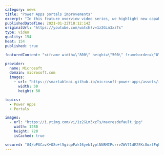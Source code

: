 ```yaml
---
category: news
title: "Power Apps portals improvements"
excerpt: "In this feature overview video series, we highlight new capabilities included in the latest update to Microsoft Power Apps.  Power Apps portals improvements bring new capabilities for makers and developers by providing a new identity management configuration experience with enhanced functionality to"
publishedDateTime: 2021-01-22T18:12:14Z
originalUrl: "https://youtube.com/watch?v=1z2GLm3xzTs"
type: video
quality: 154
heat: 154
published: true

featuredContent: "<iframe width=\"800\" height=\"500\" frameborder=\"0\" src=\"https://www.youtube.com/embed/1z2GLm3xzTs\" allow=\"accelerometer; autoplay; encrypted-media; gyroscope; picture-in-picture\" allowfullscreen></iframe>"

provider:
  name: Microsoft
  domain: microsoft.com
  images:
    - url: "https://smartableai.github.io/microsoft-power-apps/assets/images/organizations/microsoft.com-50x50.jpg"
      width: 50
      height: 50

topics:
  - Power Apps
  - Portals

images:
  - url: "https://i.ytimg.com/vi/1z2GLm3xzTs/maxresdefault.jpg"
    width: 1280
    height: 720
    isCached: true

secured: "G4/oPUCavX+O8o+l5giqpPak16yeb1yptNNBMIPsrrvZWV71dE2EKc8ozlFqLtOab1PFwLKKx5OIOPxE7QEKtsl8oqF0qSUGI4SXWxIEVUo73vNglnvgNqwv/QO9rEtTGkiFC5zkqWHK4DxZ2JhtTBDs9p4kUrAv6mp7YWkab/uXQWeCZRL2CHr89B8tj1fo3LgJIvm4916YPX7WM4d/z4/q5KpbiaX/4VJZohais41YZ4G4kgkEpeRpBt+CoemJpWYq3B1BEdZbJLgxviOzyqE/kYMRHDZEzhZ8wPIqt2Yd5ijL2ldn23rS8L6wzpCrJVNtr+d7ovsJ0D6u8LkgiPRl5tpVEWDduUFHlOR5ipVoigFXy7191MOwl6km6S8hnCUEejm5lc1D1QkOS8jg3QYMiBUSIAGPo19Z/ITYCE0T4mPzHadi9pRU+m1x/fu5;B5HCDjNih77BfwS4alWguA=="
---
```


